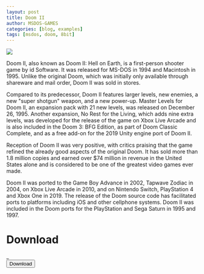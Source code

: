 ```yaml
---
layout: post
title: Doom II
author: MSDOS-GAMES
categories: [blog, examples]
tags: [msdos, doom, 8bit]
---
```

![](https://upload.wikimedia.org/wikipedia/en/thumb/2/29/Doom_II_-_Hell_on_Earth_Coverart.png/220px-Doom_II_-_Hell_on_Earth_Coverart.png)

Doom II, also known as Doom II: Hell on Earth, is a first-person shooter game by id Software. It was released for MS-DOS in 1994 and Macintosh in 1995. Unlike the original Doom, which was initially only available through shareware and mail order, Doom II was sold in stores.

Compared to its predecessor, Doom II features larger levels, new enemies, a new "super shotgun" weapon, and a new power-up. Master Levels for Doom II, an expansion pack with 21 new levels, was released on December 26, 1995. Another expansion, No Rest for the Living, which adds nine extra levels, was developed for the release of the game on Xbox Live Arcade and is also included in the Doom 3: BFG Edition, as part of Doom Classic Complete, and as a free add-on for the 2019 Unity engine port of Doom II.

Reception of Doom II was very positive, with critics praising that the game refined the already good aspects of the original Doom. It has sold more than 1.8 million copies and earned over $74 million in revenue in the United States alone and is considered to be one of the greatest video games ever made.

Doom II was ported to the Game Boy Advance in 2002, Tapwave Zodiac in 2004, on Xbox Live Arcade in 2010, and on Nintendo Switch, PlayStation 4 and Xbox One in 2019. The release of the Doom source code has facilitated ports to platforms including iOS and other cellphone systems. Doom II was included in the Doom ports for the PlayStation and Sega Saturn in 1995 and 1997.

# Download


_    
<button type="button" class="nes-btn is-success" onclick="location.href='https://archive.org/download/Doom-2/Doom2.zip'" >Download</button>
